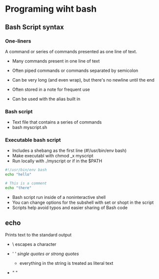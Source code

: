 # Programing wiht bash

## Bash Script syntax

### One-liners

 A command or series of commands presented as one line of text.

* Many commands present in one line of text

* Often piped commands or commands separated by
 semicolon

* Can be very long (and even wrap), but there's
 no newline until the end

* Often stored in a note for frequent use

* Can be used with the alias built in

### Bash script

* Text file that contains a series of commands
* bash myscript.sh

### Executable bash script

* Includes a shebang as the first line
    (#!/usr/bin/env bash)
* Make executabl with chmod _x myscript
* Run locally with ./myscript or if in the $PATH

```bash
#!/usr/bin/env bash
echo "hello"

# This is a comment
echo "there"
```

* Bash script run inside of a noninteractive shell
* You can change options for the subshell with set
    or shopt in the script
* Scripts help avoid typos and easier sharing of Bash code

## echo

Prints text to the standard output

* \ escapes a character
* '   '  *single quotes or strong quotes*

  * everything in the string is treated
    as literal text
* "   "
